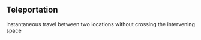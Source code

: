 ## Teleportation

<!-- TODO: define teleportation. -->

instantaneous travel between two locations without crossing the intervening space
